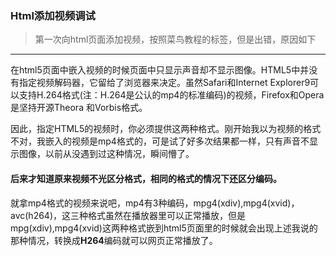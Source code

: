 ### Html添加视频调试

> 第一次向html页面添加视频，按照菜鸟教程的标签，但是出错，原因如下

---

在html5页面中嵌入视频的时候页面中只显示声音却不显示图像。HTML5中并没有指定视频解码器，它留给了浏览器来决定。虽然Safari和Internet Explorer9可以支持H.264格式\(注：H.264是公认的mp4的标准编码\)的视频，Firefox和Opera是坚持开源Theora 和Vorbis格式。

因此，指定HTML5的视频时，你必须提供这两种格式。刚开始我以为视频的格式不对，我嵌入的视频是mp4格式的，可是试了好多次结果都一样，只有声音不显示图像，以前从没遇到过这种情况，瞬间懵了。

#### 后来才知道原来视频不光区分格式，相同的格式的情况下还区分编码。

就拿mp4格式的视频来说吧，mp4有3种编码，mpg4\(xdiv\),mpg4\(xvid\)，avc\(h264\)，这三种格式虽然在播放器里可以正常播放，但是mpg\(xdiv\),mpg4\(xvid\)这两种格式嵌到html5页面里的时候就会出现上述我说的那种情况，转换成**H264**编码就可以网页正常播放了。

